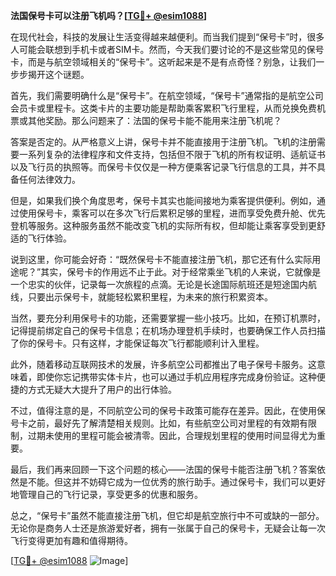 **法国保号卡可以注册飞机吗？[[TG💪+ @esim1088](https://t.me/s/esim1088)]**

在现代社会，科技的发展让生活变得越来越便利。而当我们提到“保号卡”时，很多人可能会联想到手机卡或者SIM卡。然而，今天我们要讨论的不是这些常见的保号卡，而是与航空领域相关的“保号卡”。这听起来是不是有点奇怪？别急，让我们一步步揭开这个谜题。

首先，我们需要明确什么是“保号卡”。在航空领域，“保号卡”通常指的是航空公司会员卡或里程卡。这类卡片的主要功能是帮助乘客累积飞行里程，从而兑换免费机票或其他奖励。那么问题来了：法国的保号卡能不能用来注册飞机呢？

答案是否定的。从严格意义上讲，保号卡并不能直接用于注册飞机。飞机的注册需要一系列复杂的法律程序和文件支持，包括但不限于飞机的所有权证明、适航证书以及飞行员的执照等。而保号卡仅仅是一种方便乘客记录飞行信息的工具，并不具备任何法律效力。

但是，如果我们换个角度思考，保号卡其实也能间接地为乘客提供便利。例如，通过使用保号卡，乘客可以在多次飞行后累积足够的里程，进而享受免费升舱、优先登机等服务。这种服务虽然不能改变飞机的实际所有权，但却能让乘客享受到更舒适的飞行体验。

说到这里，你可能会好奇：“既然保号卡不能直接注册飞机，那它还有什么实际用途呢？”其实，保号卡的作用远不止于此。对于经常乘坐飞机的人来说，它就像是一个忠实的伙伴，记录每一次旅程的点滴。无论是长途国际航班还是短途国内航线，只要出示保号卡，就能轻松累积里程，为未来的旅行积累资本。

当然，要充分利用保号卡的功能，还需要掌握一些小技巧。比如，在预订机票时，记得提前绑定自己的保号卡信息；在机场办理登机手续时，也要确保工作人员扫描了你的保号卡。只有这样，才能保证每次飞行都能顺利计入里程。

此外，随着移动互联网技术的发展，许多航空公司都推出了电子保号卡服务。这意味着，即使你忘记携带实体卡片，也可以通过手机应用程序完成身份验证。这种便捷的方式无疑大大提升了用户的出行体验。

不过，值得注意的是，不同航空公司的保号卡政策可能存在差异。因此，在使用保号卡之前，最好先了解清楚相关规则。比如，有些航空公司对里程的有效期有限制，过期未使用的里程可能会被清零。因此，合理规划里程的使用时间显得尤为重要。

最后，我们再来回顾一下这个问题的核心——法国的保号卡能否注册飞机？答案依然是不能。但这并不妨碍它成为一位优秀的旅行助手。通过保号卡，我们可以更好地管理自己的飞行记录，享受更多的优惠和服务。

总之，“保号卡”虽然不能直接注册飞机，但它却是航空旅行中不可或缺的一部分。无论你是商务人士还是旅游爱好者，拥有一张属于自己的保号卡，无疑会让每一次飞行变得更加有趣和值得期待。

[[TG💪+ @esim1088](https://t.me/s/esim1088) ![Image](https://i.postimg.cc/4NQfJmqS/Snipaste-2025-05-13-00-14-12.png)]